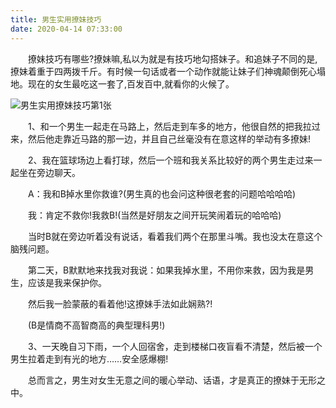 ```yaml
---
title: 男生实用撩妹技巧
date: 2020-04-14 07:33:00
---
```




　　撩妹技巧有哪些?撩妹嘛,私以为就是有技巧地勾搭妹子。和追妹子不同的是,撩妹着重于四两拨千斤。有时候一句话或者一个动作就能让妹子们神魂颠倒死心塌地。现在的女生最吃这一套了,百发百中,就看你的火候了。

![男生实用撩妹技巧第1张](/img/5f4c342de8d6f1bd17357c8f48933ebf.jpg)

　　1、和一个男生一起走在马路上，然后走到车多的地方，他很自然的把我拉过来，然后他走靠近马路的那一边，并且自己丝毫没有在意这样的举动有多撩妹!

　　2、我在篮球场边上看打球，然后一个班和我关系比较好的两个男生走过来一起坐在旁边聊天。

　　A：我和B掉水里你救谁?(男生真的也会问这种很老套的问题哈哈哈哈)

　　我：肯定不救你!我救B!(当然是好朋友之间开玩笑闹着玩的哈哈哈)

　　当时B就在旁边听着没有说话，看着我们两个在那里斗嘴。我也没太在意这个脑残问题。

　　第二天，B默默地来找我对我说：如果我掉水里，不用你来救，因为我是男生，应该是我来保护你。

　　然后我一脸蒙蔽的看着他!这撩妹手法如此娴熟?!

　　(B是情商不高智商高的典型理科男!)

　　3、一天晚自习下雨，一个人回宿舍，走到楼梯口夜盲看不清楚，然后被一个男生拉着走到有光的地方……安全感爆棚!

　　总而言之，男生对女生无意之间的暖心举动、话语，才是真正的撩妹于无形之中。